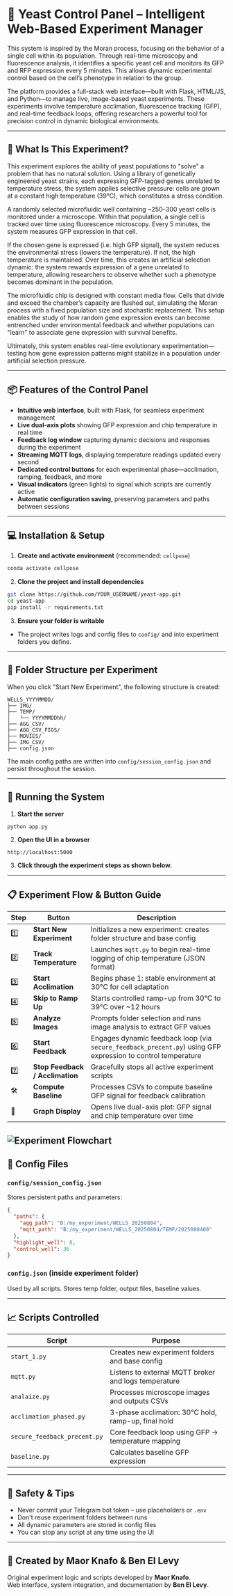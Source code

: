 # 🧬 Yeast Control Panel – Intelligent Web-Based Experiment Manager

This system is inspired by the Moran process, focusing on the behavior of a single cell within its population. Through real-time microscopy and fluorescence analysis, it identifies a specific yeast cell and monitors its GFP and RFP expression every 5 minutes. This allows dynamic experimental control based on the cell’s phenotype in relation to the group.

The platform provides a full-stack web interface—built with Flask, HTML/JS, and Python—to manage live, image-based yeast experiments. These experiments involve temperature acclimation, fluorescence tracking (GFP), and real-time feedback loops, offering researchers a powerful tool for precision control in dynamic biological environments.

---

## 🧪 What Is This Experiment?

This experiment explores the ability of yeast populations to "solve" a problem that has no natural solution. Using a library of genetically engineered yeast strains, each expressing GFP-tagged genes unrelated to temperature stress, the system applies selective pressure: cells are grown at a constant high temperature (39°C), which constitutes a stress condition.

A randomly selected microfluidic well containing ~250–300 yeast cells is monitored under a microscope. Within that population, a single cell is tracked over time using fluorescence microscopy. Every 5 minutes, the system measures GFP expression in that cell.

If the chosen gene is expressed (i.e. high GFP signal), the system reduces the environmental stress (lowers the temperature). If not, the high temperature is maintained. Over time, this creates an artificial selection dynamic: the system rewards expression of a gene unrelated to temperature, allowing researchers to observe whether such a phenotype becomes dominant in the population.

The microfluidic chip is designed with constant media flow. Cells that divide and exceed the chamber’s capacity are flushed out, simulating the Moran process with a fixed population size and stochastic replacement. This setup enables the study of how random gene expression events can become entrenched under environmental feedback and whether populations can "learn" to associate gene expression with survival benefits.

Ultimately, this system enables real-time evolutionary experimentation—testing how gene expression patterns might stabilize in a population under artificial selection pressure.

---

## 📦 Features of the Control Panel

- **Intuitive web interface**, built with Flask, for seamless experiment management  
- **Live dual-axis plots** showing GFP expression and chip temperature in real time  
- **Feedback log window** capturing dynamic decisions and responses during the experiment  
- **Streaming MQTT logs**, displaying temperature readings updated every second  
- **Dedicated control buttons** for each experimental phase—acclimation, ramping, feedback, and more  
- **Visual indicators** (green lights) to signal which scripts are currently active  
- **Automatic configuration saving**, preserving parameters and paths between sessions  

---

## 💻 Installation & Setup

1. **Create and activate environment** (recommended: `cellpose`)

```bash
conda activate cellpose
```

2. **Clone the project and install dependencies**

```bash
git clone https://github.com/YOUR_USERNAME/yeast-app.git
cd yeast-app
pip install -r requirements.txt
```

3. **Ensure your folder is writable**
- The project writes logs and config files to `config/` and into experiment folders you define.

---

## 🧭 Folder Structure per Experiment

When you click "Start New Experiment", the following structure is created:

```
WELLS_YYYYMMDD/
├── IMG/
├── TEMP/
│   └── YYYYMMDDhh/
├── AGG_CSV/
├── AGG_CSV_FIGS/
├── MOVIES/
├── IMG_CSV/
├── config.json
```

The main config paths are written into `config/session_config.json` and persist throughout the session.

---

## 🚀 Running the System

1. **Start the server**

```bash
python app.py
```

2. **Open the UI in a browser**

```
http://localhost:5000
```

3. **Click through the experiment steps as shown below.**

---

## 📋 Experiment Flow & Button Guide

| Step | Button | Description |
|------|--------|-------------|
| 1️⃣ | **Start New Experiment** | Initializes a new experiment: creates folder structure and base config |
| 2️⃣ | **Track Temperature** | Launches `mqtt.py` to begin real-time logging of chip temperature (JSON format) |
| 3️⃣ | **Start Acclimation** | Begins phase 1: stable environment at 30°C for cell adaptation |
| 4️⃣ | **Skip to Ramp Up** | Starts controlled ramp-up from 30°C to 39°C over ~12 hours |
| 5️⃣ | **Analyze Images** | Prompts folder selection and runs image analysis to extract GFP values |
| 6️⃣ | **Start Feedback** | Engages dynamic feedback loop (via `secure_feedback_precent.py`) using GFP expression to control temperature |
| 7️⃣ | **Stop Feedback / Acclimation** | Gracefully stops all active experiment scripts |
| 🛠️ | **Compute Baseline** | Processes CSVs to compute baseline GFP signal for feedback calibration |
| 🧠 | **Graph Display** | Opens live dual-axis plot: GFP signal and chip temperature over time |

![Experiment Flowchart](./experiment_flowchart.png)
---

## 🔧 Config Files

### `config/session_config.json`

Stores persistent paths and parameters:

```json
{
  "paths": {
    "agg_path": "B:/my_experiment/WELLS_20250804",
    "mqtt_path": "B:/my_experiment/WELLS_20250804/TEMP/2025080400"
  },
  "highlight_well": 8,
  "control_well": 36
}
```

### `config.json` (inside experiment folder)

Used by all scripts. Stores temp folder, output files, baseline values.

---

## 📈 Scripts Controlled

| Script | Purpose |
|--------|---------|
| `start_1.py` | Creates new experiment folders and base config |
| `mqtt.py` | Listens to external MQTT broker and logs temperature |
| `analaize.py` | Processes microscope images and outputs CSVs |
| `acclimation_phased.py` | 3-phase acclimation: 30°C hold, ramp-up, final hold |
| `secure_feedback_precent.py` | Core feedback loop using GFP → temperature mapping |
| `baseline.py` | Calculates baseline GFP expression |

---

## 🔐 Safety & Tips

- Never commit your Telegram bot token – use placeholders or `.env`
- Don't reuse experiment folders between runs
- All dynamic parameters are stored in config files
- You can stop any script at any time using the UI

---

## 🧠 Created by Maor Knafo & Ben El Levy

Original experiment logic and scripts developed by **Maor Knafo**.  
Web interface, system integration, and documentation by **Ben El Levy**.
